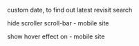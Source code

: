 custom date, to find out latest
revisit search

hide scroller scroll-bar - mobile site

show hover effect on - mobile site

